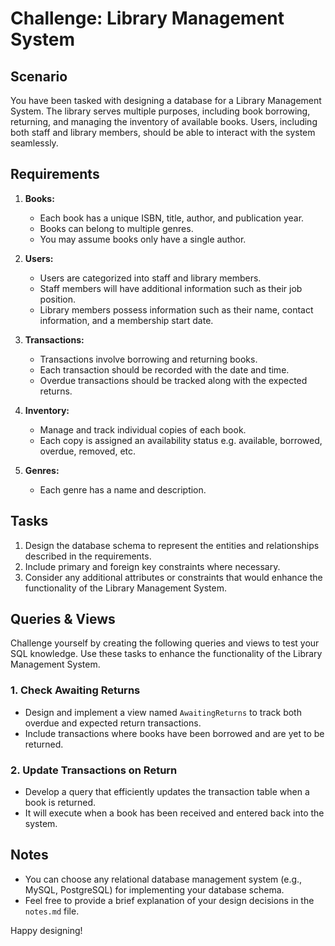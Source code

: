 # Challenge: Library Management System

## Scenario

You have been tasked with designing a database for a Library Management System. The library serves multiple purposes, including book borrowing, returning, and managing the inventory of available books. Users, including both staff and library members, should be able to interact with the system seamlessly.

## Requirements

1. **Books:**
   - Each book has a unique ISBN, title, author, and publication year.
   - Books can belong to multiple genres.
   - You may assume books only have a single author.

2. **Users:**
   - Users are categorized into staff and library members.
   - Staff members will have additional information such as their job position.
   - Library members possess information such as their name, contact information, and a membership start date.

3. **Transactions:**
   - Transactions involve borrowing and returning books.
   - Each transaction should be recorded with the date and time.
   - Overdue transactions should be tracked along with the expected returns.

4. **Inventory:**
   - Manage and track individual copies of each book.
   - Each copy is assigned an availability status e.g. available, borrowed, overdue, removed, etc.

5. **Genres:**
   - Each genre has a name and description.

## Tasks

1. Design the database schema to represent the entities and relationships described in the requirements.
2. Include primary and foreign key constraints where necessary.
3. Consider any additional attributes or constraints that would enhance the functionality of the Library Management System.

## Queries & Views

Challenge yourself by creating the following queries and views to test your SQL knowledge. Use these tasks to enhance the functionality of the Library Management System.

### 1. Check Awaiting Returns

- Design and implement a view named `AwaitingReturns` to track both overdue and expected return transactions.
- Include transactions where books have been borrowed and are yet to be returned.

### 2. Update Transactions on Return

- Develop a query that efficiently updates the transaction table when a book is returned.
- It will execute when a book has been received and entered back into the system.

## Notes

- You can choose any relational database management system (e.g., MySQL, PostgreSQL) for implementing your database schema.
- Feel free to provide a brief explanation of your design decisions in the `notes.md` file.

Happy designing!
